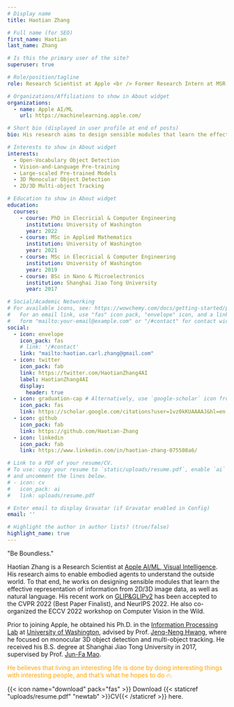 ```yaml
---
# Display name
title: Haotian Zhang

# Full name (for SEO)
first_name: Haotian
last_name: Zhang

# Is this the primary user of the site?
superuser: true

# Role/position/tagline
role: Research Scientist at Apple <br /> Former Research Intern at MSR AI <br /> Ph.D. at University of Washington

# Organizations/Affiliations to show in About widget
organizations:
  - name: Apple AI/ML
    url: https://machinelearning.apple.com/

# Short bio (displayed in user profile at end of posts)
bio: His research aims to design sensible modules that learn the effective representation of information from vision and language.

# Interests to show in About widget
interests:
  - Open-Vocabulary Object Detection
  - Vision-and-Language Pre-training
  - Large-scaled Pre-trained Models
  - 3D Monocular Object Detection
  - 2D/3D Multi-object Tracking

# Education to show in About widget
education:
  courses:
    - course: PhD in Elecricial & Computer Engineering
      institution: University of Washington
      year: 2022
    - course: MSc in Applied Mathematics
      institution: University of Washington
      year: 2021
    - course: MSc in Elecricial & Computer Engineering
      institution: University of Washington
      year: 2019
    - course: BSc in Nano & Microelectronics
      institution: Shanghai Jiao Tong University
      year: 2017

# Social/Academic Networking
# For available icons, see: https://wowchemy.com/docs/getting-started/page-builder/#icons
#   For an email link, use "fas" icon pack, "envelope" icon, and a link in the
#   form "mailto:your-email@example.com" or "/#contact" for contact widget.
social:
  - icon: envelope
    icon_pack: fas
    # link: '/#contact'
    link: "mailto:haotian.carl.zhang@gmail.com"
  - icon: twitter
    icon_pack: fab
    link: https://twitter.com/HaotianZhang4AI
    label: HaotianZhang4AI
    display:
      header: true
  - icon: graduation-cap # Alternatively, use `google-scholar` icon from `ai` icon pack
    icon_pack: fas
    link: https://scholar.google.com/citations?user=1vz0kKUAAAAJ&hl=en
  - icon: github
    icon_pack: fab
    link: https://github.com/Haotian-Zhang
  - icon: linkedin
    icon_pack: fab
    link: https://www.linkedin.com/in/haotian-zhang-075508a6/

# Link to a PDF of your resume/CV.
# To use: copy your resume to `static/uploads/resume.pdf`, enable `ai` icons in `params.yaml`,
# and uncomment the lines below.
# - icon: cv
#   icon_pack: ai
#   link: uploads/resume.pdf

# Enter email to display Gravatar (if Gravatar enabled in Config)
email: ''

# Highlight the author in author lists? (true/false)
highlight_name: true
---
```


"Be Boundless."

Haotian Zhang is a Research Scientist at [Apple AI/ML, Visual Intelligence](https://machinelearning.apple.com/research?page=1&domain=Computer+Vision). His research aims to enable embodied agents to understand the outside world. To that end, he works on designing sensible modules that learn the effective representation of information from 2D/3D image data, as well as natural language. His recent work on [GLIP&GLIPv2](https://www.microsoft.com/en-us/research/project/project-florence-vl/articles/object-detection-in-the-wild-via-grounded-language-image-pre-training/) has been accepted to the CVPR 2022 (Best Paper Finalist), and NeurIPS 2022. He also co-organized the ECCV 2022 workshop on Computer Vision in the Wild.

Prior to joining Apple, he obtained his Ph.D. in the [Information Processing Lab](https://ipl-uw.github.io/) at [University of Washington](https://www.washington.edu/), advised by Prof. [Jenq-Neng Hwang](https://people.ece.uw.edu/hwang/), where he focused on monocular 3D object detection and multi-object tracking. He received his B.S. degree at Shanghai Jiao Tong University in 2017, supervised by Prof. [Jun-Fa Mao](https://en.wikipedia.org/wiki/Mao_Junfa).

<span style="color:orange">He believes that living an interesting life is done by doing interesting things with interesting people, and that’s what he hopes to do :fire:.</span>

{{< icon name="download" pack="fas" >}} Download {{< staticref "uploads/resume.pdf" "newtab" >}}CV{{< /staticref >}} here.
